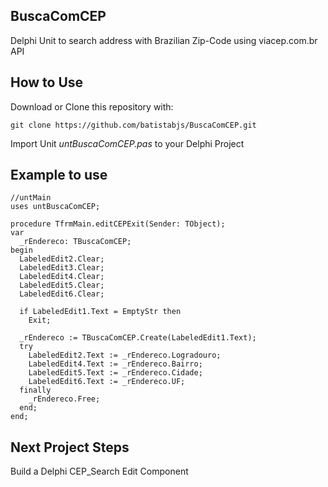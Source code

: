 ## BuscaComCEP
Delphi Unit to search address with Brazilian Zip-Code using viacep.com.br API

## How to Use
Download or Clone this repository with:
```
git clone https://github.com/batistabjs/BuscaComCEP.git
```
Import Unit _untBuscaComCEP.pas_ to your Delphi Project

## Example to use
```
//untMain
uses untBuscaComCEP;

procedure TfrmMain.editCEPExit(Sender: TObject);
var
  _rEndereco: TBuscaComCEP;
begin
  LabeledEdit2.Clear;
  LabeledEdit3.Clear;
  LabeledEdit4.Clear;
  LabeledEdit5.Clear;
  LabeledEdit6.Clear;

  if LabeledEdit1.Text = EmptyStr then
    Exit;

  _rEndereco := TBuscaComCEP.Create(LabeledEdit1.Text);
  try
    LabeledEdit2.Text := _rEndereco.Logradouro;
    LabeledEdit4.Text := _rEndereco.Bairro;
    LabeledEdit5.Text := _rEndereco.Cidade;
    LabeledEdit6.Text := _rEndereco.UF;
  finally
    _rEndereco.Free;
  end;
end;
```

## Next Project Steps
Build a Delphi CEP_Search Edit Component
